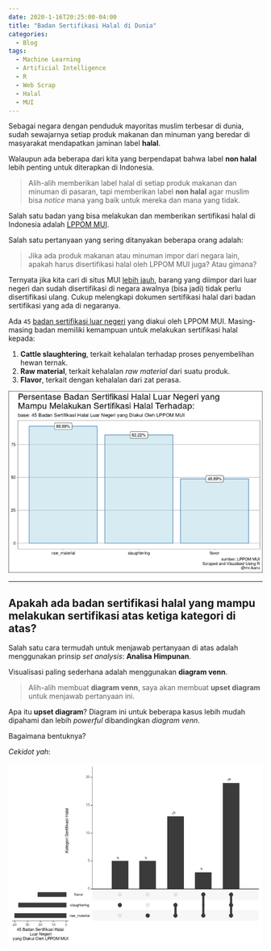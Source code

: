 ```yaml
---
date: 2020-1-16T20:25:00-04:00
title: "Badan Sertifikasi Halal di Dunia"
categories:
  - Blog
tags:
  - Machine Learning
  - Artificial Intelligence
  - R
  - Web Scrap
  - Halal
  - MUI
---
```


Sebagai negara dengan penduduk mayoritas muslim terbesar di dunia, sudah
sewajarnya setiap produk makanan dan minuman yang beredar di masyarakat
mendapatkan jaminan label **halal**.

Walaupun ada beberapa dari kita yang berpendapat bahwa label **non
halal** lebih penting untuk diterapkan di Indonesia.

> Alih-alih memberikan label halal di setiap produk makanan dan minuman
> di pasaran, tapi memberikan label **non halal** agar muslim bisa
> *notice* mana yang baik untuk mereka dan mana yang tidak.

Salah satu badan yang bisa melakukan dan memberikan sertifikasi halal di
Indonesia adalah [LPPOM MUI](http://www.halalmui.org/mui14/).

Salah satu pertanyaan yang sering ditanyakan beberapa orang adalah:

> Jika ada produk makanan atau minuman impor dari negara lain, apakah
> harus disertifikasi halal oleh LPPOM MUI juga? Atau gimana?

Ternyata jika kita cari di situs MUI [lebih
jauh](http://www.halalmui.org/mui14/main/page/list-of-halal-certification-bodies),
barang yang diimpor dari luar negeri dan sudah disertifikasi di negara
awalnya (bisa jadi) tidak perlu disertifikasi ulang. Cukup melengkapi
dokumen sertifikasi halal dari badan sertifikasi yang ada di negaranya.

Ada `45` [badan sertifikasi luar
negeri](http://www.halalmui.org/mui14/main/page/list-of-halal-certification-bodies)
yang diakui oleh LPPOM MUI. Masing-masing badan memiliki kemampuan untuk
melakukan sertifikasi halal kepada:

1.  **Cattle slaughtering**, terkait kehalalan terhadap proses
    penyembelihan hewan ternak.
2.  **Raw material**, terkait kehalalan *raw material* dari suatu
    produk.
3.  **Flavor**, terkait dengan kehalalan dari zat
perasa.

![text](https://raw.githubusercontent.com/ikanx101/belajaR/master/Bukan%20Infografis/Halal%20MUI/2020-1-15-halal-mui_files/figure-gfm/unnamed-chunk-2-1.png)

-----

## Apakah ada badan sertifikasi halal yang mampu melakukan sertifikasi atas ketiga kategori di atas?

Salah satu cara termudah untuk menjawab pertanyaan di atas adalah
menggunakan prinsip *set analysis*: **Analisa Himpunan**.

Visualisasi paling sederhana adalah menggunakan **diagram venn**.

> Alih-alih membuat **diagram venn**, saya akan membuat **upset
> diagram** untuk menjawab pertanyaan ini.

Apa itu **upset diagram**? Diagram ini untuk beberapa kasus lebih mudah
dipahami dan lebih *powerful* dibandingkan *diagram venn*.

Bagaimana bentuknya?

*Cekidot yah*:

![text](https://raw.githubusercontent.com/ikanx101/belajaR/master/Bukan%20Infografis/Halal%20MUI/2020-1-15-halal-mui_files/figure-gfm/unnamed-chunk-3-1.png)
